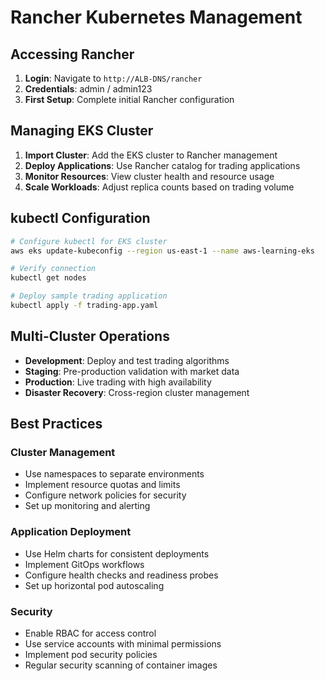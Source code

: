 # Rancher Kubernetes Management

## Accessing Rancher

1. **Login**: Navigate to `http://ALB-DNS/rancher`
2. **Credentials**: admin / admin123
3. **First Setup**: Complete initial Rancher configuration

## Managing EKS Cluster

1. **Import Cluster**: Add the EKS cluster to Rancher management
2. **Deploy Applications**: Use Rancher catalog for trading applications
3. **Monitor Resources**: View cluster health and resource usage
4. **Scale Workloads**: Adjust replica counts based on trading volume

## kubectl Configuration

```bash
# Configure kubectl for EKS cluster
aws eks update-kubeconfig --region us-east-1 --name aws-learning-eks

# Verify connection
kubectl get nodes

# Deploy sample trading application
kubectl apply -f trading-app.yaml
```

## Multi-Cluster Operations

- **Development**: Deploy and test trading algorithms
- **Staging**: Pre-production validation with market data
- **Production**: Live trading with high availability
- **Disaster Recovery**: Cross-region cluster management

## Best Practices

### Cluster Management
- Use namespaces to separate environments
- Implement resource quotas and limits
- Configure network policies for security
- Set up monitoring and alerting

### Application Deployment
- Use Helm charts for consistent deployments
- Implement GitOps workflows
- Configure health checks and readiness probes
- Set up horizontal pod autoscaling

### Security
- Enable RBAC for access control
- Use service accounts with minimal permissions
- Implement pod security policies
- Regular security scanning of container images
